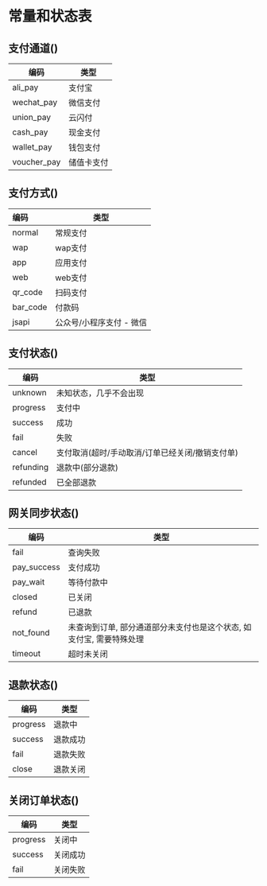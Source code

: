 # 常量和状态表

## 支付通道()

| 编码        | 类型       |
| ----------- | ---------- |
| ali_pay     | 支付宝     |
| wechat_pay  | 微信支付   |
| union_pay   | 云闪付     |
| cash_pay    | 现金支付   |
| wallet_pay  | 钱包支付   |
| voucher_pay | 储值卡支付 |

## 支付方式()

| 编码     | 类型                     |
| :------- | ------------------------ |
| normal   | 常规支付                 |
| wap      | wap支付                  |
| app      | 应用支付                 |
| web      | web支付                  |
| qr_code  | 扫码支付                 |
| bar_code | 付款码                   |
| jsapi    | 公众号/小程序支付 - 微信 |

## 支付状态()

| 编码      | 类型                                            |
| --------- | ----------------------------------------------- |
| unknown   | 未知状态，几乎不会出现                          |
| progress  | 支付中                                          |
| success   | 成功                                            |
| fail      | 失败                                            |
| cancel    | 支付取消(超时/手动取消/订单已经关闭/撤销支付单) |
| refunding | 退款中(部分退款)                                |
| refunded  | 已全部退款                                      |

## 网关同步状态()

| 编码        | 类型                                                         |
| ----------- | ------------------------------------------------------------ |
| fail        | 查询失败                                                     |
| pay_success | 支付成功                                                     |
| pay_wait    | 等待付款中                                                   |
| closed      | 已关闭                                                       |
| refund      | 已退款                                                       |
| not_found   | 未查询到订单, 部分通道部分未支付也是这个状态, 如支付宝, 需要特殊处理 |
| timeout     | 超时未关闭                                                   |

## 退款状态()

| 编码       | 类型   |
|----------|------|
| progress | 退款中  |
| success  | 退款成功 |
| fail     | 退款失败 |
| close    | 退款关闭 |

## 关闭订单状态()

| 编码     | 类型     |
| -------- | -------- |
| progress | 关闭中   |
| success  | 关闭成功 |
| fail     | 关闭失败 |
